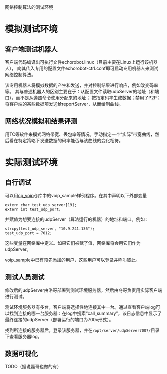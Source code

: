 网络控制算法的测试环境

# 模拟测试环境

## 客户端测试机器人

客户端代码编译出可执行文件echorobot.linux（目前主要在Linux上运行该机器人），
向其传入专用的配置文件echorobot-ctrl.conf即可启动专用机器人来测试网络控制算法。

该专用机器人将模拟数据的产生和发送，并对控制结果进行响应，例如改变码率等。
其与普通机器人的区别主要在于：从配置文件读取udpServer的地址（和端口），而不是从遵照命令使用分配来的地址；
按指定码率生成数据；禁用了P2P；将客户端的某些数据项发送给reportServer，从而绘制曲线。

## 网络状况模拟和结果评测

用TC等软件来模式网络带宽、丢包率等情况。手动指定一个“实际”带宽曲线，然后看在特定策略下发送数据的码率能否与该曲线的变化相符。

# 实际测试环境

## 自行调试

可以用[cg_voip](https://git.v5.cn/voip/cg_voip)仓库中的voip_sample样例程序。在其中声明以下外部变量

```
extern char test_udp_server[19];
extern int test_udp_port;
```
并赋值为想要连接的udpServer（算法运行的机器）的地址和端口。例如：

```
strcpy(test_udp_server, "10.9.241.136");
test_udp_port = 7012;
```

这些变量在网络库中定义。如果它们被赋了值，网络库将会用它们作为udpServer。

voip_sample中已有预先添加的用户，这些用户可以登录并呼叫彼此。

## 测试人员测试

修改后的udpServer由洛哥部署到测试环境服务器，然后由冬哥负责用实际客户端进行测试。

测试环境服务器有多台，客户端将选择性地连接其中一台。通过查看客户端log可以找到连接的哪一台服务器：在log中搜索“call_summary”，该日志信息中显示了最终连接的udpServer（部署运行的端口为700x形式）。

找到所连接的服务器后，登录该服务器，并在`/opt/server/udpServer7007/`目录下查看服务器log。

## 数据可视化

TODO（据说磊哥也做的有）